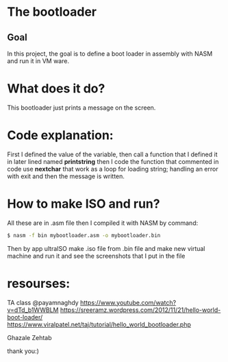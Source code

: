  # The bootloader
## Goal
In this project, the goal is to define a boot loader in assembly with NASM and run it in VM ware.
# What does it do?
This bootloader just prints a message on the screen.
# Code explanation:
First I defined the value of the variable, then call a function that I defined it in later lined named **printstring**
then I code the function that commented in code use **nextchar** that work as a loop for loading string; handling an error with exit and then the message is written.
# How to make ISO and run?
All these are in .asm file then I compiled it with NASM by command:
```sh
$ nasm -f bin mybootloader.asm -o mybootloader.bin
```
Then by app ultraISO make .iso file from .bin file and make new virtual machine and run it and see the screenshots that I put in the file

# resourses:
TA class @payamnaghdy
https://www.youtube.com/watch?v=dTd_b1WWBLM
https://sreeramz.wordpress.com/2012/11/21/hello-world-boot-loader/
https://www.viralpatel.net/taj/tutorial/hello_world_bootloader.php

Ghazale Zehtab 

thank you:)
